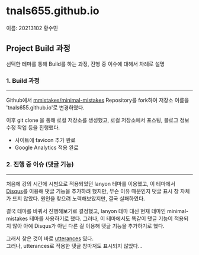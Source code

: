 # tnals655.github.io

이름: 20213102 황수민   

## Project Build 과정

선택한 테마를 통해 Build를 하는 과정, 진행 중 이슈에 대해서 차례로 설명   

### 1. Build 과정
---

Github에서 [mmistakes/minimal-mistakes](https://github.com/mmistakes/minimal-mistakes) Repository를 fork하여 저장소 이름을 'tnals655.github.io'로 변경하였다.

이후 git clone 을 통해 로컬 저장소를 생성했고, 로컬 저장소에서 포스팅, 블로그 정보 수정 작업 등을 진행했다.

+ 사이트에 favicon 추가 완료
+ Google Analytics 적용 완료

### 2. 진행 중 이슈 (댓글 기능)
---

처음에 강의 시간에 시범으로 적용되었던 lanyon 테마를 이용했고, 이 테마에서 [Disqus](https://disqus.com)를 이용해 댓글 기능을 추가하려 했지만, 무슨 이유 때문인지 댓글 표시 창 자체가 뜨지 않았다. 원인을 찾으려 노력해보았지만, 결국 실패하였다.   

결국 테마를 바꿔서 진행해보기로 결정했고, lanyon 테마 대신 현재 테마인 minimal-mistakes 테마를 사용하기로 했다.
그러나, 이 테마에서도 똑같이 댓글 기능이 적용되지 않아 아예 Disqus가 아닌 다른 걸 이용해 댓글 기능을 추가하기로 했다.   

그래서 찾은 것이 바로 [utterances](https://github.com/utterance/utterances) 였다.   
그러나, utterances로 적용한 댓글 창마저도 표시되지 않았다...




